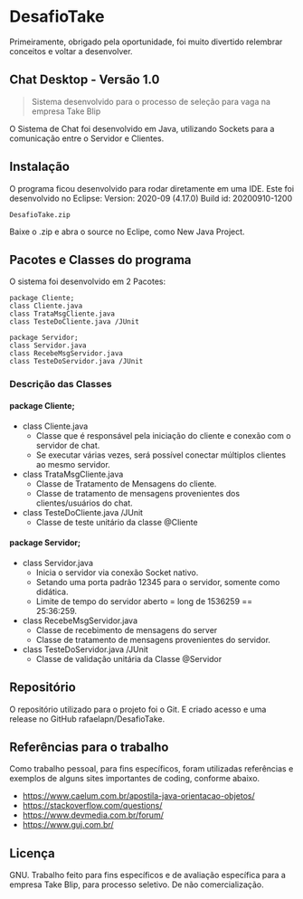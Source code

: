 # DesafioTake

Primeiramente, obrigado pela oportunidade, foi muito divertido relembrar conceitos e voltar a desenvolver.

## Chat Desktop - Versão 1.0
> Sistema desenvolvido para o processo de seleção para vaga na empresa Take Blip

O Sistema de Chat foi desenvolvido em Java, utilizando Sockets para a comunicação entre o Servidor e Clientes.

## Instalação

O programa ficou desenvolvido para rodar diretamente em uma IDE. Este foi desenvolvido no Eclipse:
Version: 2020-09 (4.17.0)
Build id: 20200910-1200

```shell
DesafioTake.zip
```
Baixe o .zip e abra o source no Eclipe, como New Java Project.

## Pacotes e Classes do programa

O sistema foi desenvolvido em 2 Pacotes:

```shell
package Cliente;
class Cliente.java
class TrataMsgCliente.java
class TesteDoCliente.java /JUnit

package Servidor;
class Servidor.java
class RecebeMsgServidor.java
class TesteDoServidor.java /JUnit
```

### Descrição das Classes

#### package Cliente;
- class Cliente.java
  - Classe que é responsável pela iniciação do cliente e conexão com o servidor de chat.
  - Se executar várias vezes, será possível conectar múltiplos clientes ao mesmo servidor.
- class TrataMsgCliente.java
  - Classe de Tratamento de Mensagens do cliente.
  - Classe de tratamento de mensagens provenientes dos clientes/usuários do chat.
- class TesteDoCliente.java /JUnit
  - Classe de teste unitário da classe @Cliente

#### package Servidor;
- class Servidor.java
  - Inicia o servidor via conexão Socket nativo.
  - Setando uma porta padrão 12345 para o servidor, somente como didática.
  - Limite de tempo do servidor aberto = long de 1536259 == 25:36:259.
- class RecebeMsgServidor.java
  - Classe de recebimento de mensagens do server
  - Classe de tratamento de mensagens provenientes do servidor.
- class TesteDoServidor.java /JUnit
  - Classe de validação unitária da Classe @Servidor

## Repositório

O repositório utilizado para o projeto foi o Git.
E criado acesso e uma release no GitHub rafaelapn/DesafioTake.

## Referências para o trabalho

Como trabalho pessoal, para fins específicos, foram utilizadas referências e exemplos de alguns sites importantes de coding, conforme abaixo.

- https://www.caelum.com.br/apostila-java-orientacao-objetos/
- https://stackoverflow.com/questions/
- https://www.devmedia.com.br/forum/
- https://www.guj.com.br/

## Licença

GNU. Trabalho feito para fins específicos e de avaliação específica para a empresa Take Blip, para processo seletivo.
De não comercialização.
